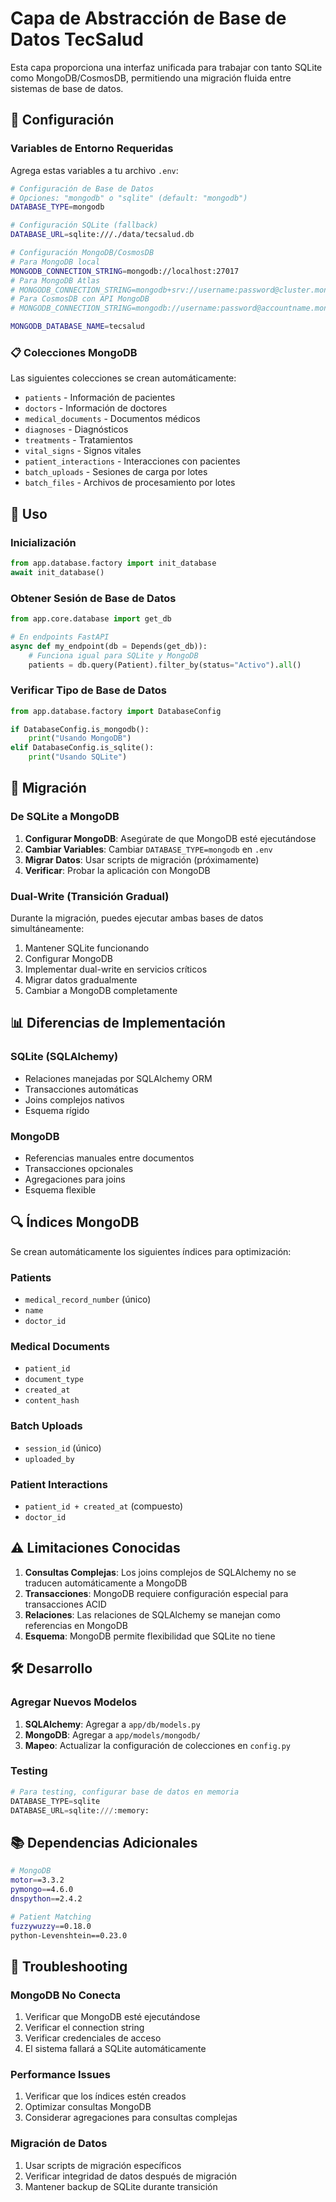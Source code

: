 # Capa de Abstracción de Base de Datos TecSalud

Esta capa proporciona una interfaz unificada para trabajar con tanto SQLite como MongoDB/CosmosDB, permitiendo una migración fluida entre sistemas de base de datos.

## 🔧 Configuración

### Variables de Entorno Requeridas

Agrega estas variables a tu archivo `.env`:

```bash
# Configuración de Base de Datos
# Opciones: "mongodb" o "sqlite" (default: "mongodb")
DATABASE_TYPE=mongodb

# Configuración SQLite (fallback)
DATABASE_URL=sqlite:///./data/tecsalud.db

# Configuración MongoDB/CosmosDB
# Para MongoDB local
MONGODB_CONNECTION_STRING=mongodb://localhost:27017
# Para MongoDB Atlas
# MONGODB_CONNECTION_STRING=mongodb+srv://username:password@cluster.mongodb.net/
# Para CosmosDB con API MongoDB
# MONGODB_CONNECTION_STRING=mongodb://username:password@accountname.mongo.cosmos.azure.com:10255/?ssl=true&replicaSet=globaldb

MONGODB_DATABASE_NAME=tecsalud
```

### 📋 Colecciones MongoDB

Las siguientes colecciones se crean automáticamente:

- `patients` - Información de pacientes
- `doctors` - Información de doctores
- `medical_documents` - Documentos médicos
- `diagnoses` - Diagnósticos
- `treatments` - Tratamientos
- `vital_signs` - Signos vitales
- `patient_interactions` - Interacciones con pacientes
- `batch_uploads` - Sesiones de carga por lotes
- `batch_files` - Archivos de procesamiento por lotes

## 🚀 Uso

### Inicialización

```python
from app.database.factory import init_database
await init_database()
```

### Obtener Sesión de Base de Datos

```python
from app.core.database import get_db

# En endpoints FastAPI
async def my_endpoint(db = Depends(get_db)):
    # Funciona igual para SQLite y MongoDB
    patients = db.query(Patient).filter_by(status="Activo").all()
```

### Verificar Tipo de Base de Datos

```python
from app.database.factory import DatabaseConfig

if DatabaseConfig.is_mongodb():
    print("Usando MongoDB")
elif DatabaseConfig.is_sqlite():
    print("Usando SQLite")
```

## 🔄 Migración

### De SQLite a MongoDB

1. **Configurar MongoDB**: Asegúrate de que MongoDB esté ejecutándose
2. **Cambiar Variables**: Cambiar `DATABASE_TYPE=mongodb` en `.env`
3. **Migrar Datos**: Usar scripts de migración (próximamente)
4. **Verificar**: Probar la aplicación con MongoDB

### Dual-Write (Transición Gradual)

Durante la migración, puedes ejecutar ambas bases de datos simultáneamente:

1. Mantener SQLite funcionando
2. Configurar MongoDB
3. Implementar dual-write en servicios críticos
4. Migrar datos gradualmente
5. Cambiar a MongoDB completamente

## 📊 Diferencias de Implementación

### SQLite (SQLAlchemy)
- Relaciones manejadas por SQLAlchemy ORM
- Transacciones automáticas
- Joins complejos nativos
- Esquema rígido

### MongoDB
- Referencias manuales entre documentos
- Transacciones opcionales
- Agregaciones para joins
- Esquema flexible

## 🔍 Índices MongoDB

Se crean automáticamente los siguientes índices para optimización:

### Patients
- `medical_record_number` (único)
- `name`
- `doctor_id`

### Medical Documents
- `patient_id`
- `document_type`
- `created_at`
- `content_hash`

### Batch Uploads
- `session_id` (único)
- `uploaded_by`

### Patient Interactions
- `patient_id + created_at` (compuesto)
- `doctor_id`

## ⚠️ Limitaciones Conocidas

1. **Consultas Complejas**: Los joins complejos de SQLAlchemy no se traducen automáticamente a MongoDB
2. **Transacciones**: MongoDB requiere configuración especial para transacciones ACID
3. **Relaciones**: Las relaciones de SQLAlchemy se manejan como referencias en MongoDB
4. **Esquema**: MongoDB permite flexibilidad que SQLite no tiene

## 🛠️ Desarrollo

### Agregar Nuevos Modelos

1. **SQLAlchemy**: Agregar a `app/db/models.py`
2. **MongoDB**: Agregar a `app/models/mongodb/`
3. **Mapeo**: Actualizar la configuración de colecciones en `config.py`

### Testing

```python
# Para testing, configurar base de datos en memoria
DATABASE_TYPE=sqlite
DATABASE_URL=sqlite:///:memory:
```

## 📚 Dependencias Adicionales

```bash
# MongoDB
motor==3.3.2
pymongo==4.6.0
dnspython==2.4.2

# Patient Matching
fuzzywuzzy==0.18.0
python-Levenshtein==0.23.0
```

## 🔧 Troubleshooting

### MongoDB No Conecta
1. Verificar que MongoDB esté ejecutándose
2. Verificar el connection string
3. Verificar credenciales de acceso
4. El sistema fallará a SQLite automáticamente

### Performance Issues
1. Verificar que los índices estén creados
2. Optimizar consultas MongoDB
3. Considerar agregaciones para consultas complejas

### Migración de Datos
1. Usar scripts de migración específicos
2. Verificar integridad de datos después de migración
3. Mantener backup de SQLite durante transición 